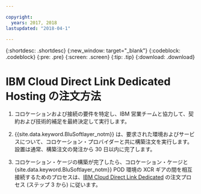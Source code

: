 ```yaml
---

copyright:
  years: 2017, 2018
lastupdated: "2018-04-1"

---
```


{:shortdesc: .shortdesc}
{:new_window: target="_blank"}
{:codeblock: .codeblock}
{:pre: .pre}
{:screen: .screen}
{:tip: .tip}
{:download: .download}

# IBM Cloud Direct Link Dedicated Hosting の注文方法

1. コロケーションおよび接続の要件を特定し、IBM 営業チームと協力して、契約および技術的補足を最終決定して実行します。
2. {{site.data.keyword.BluSoftlayer_notm}} は、要求された環境およびサービスについて、コロケーション・プロバイダーと共に構築注文を実行します。 設置は通常、構築注文の発注から 30 日以内に完了します。

3. コロケーション・ケージの構築が完了したら、コロケーション・ケージと {site.data.keyword.BluSoftlayer_notm}} POD 環境の XCR ギアの間を相互接続するためのプロセスは、[IBM Cloud Direct Link Dedicated](how-to-order.html#how-to-order-ibm-cloud-direct-link-dedicated) の注文プロセス (ステップ 3 から) に従います。

